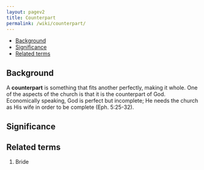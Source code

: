 ```yaml
---
layout: pagev2
title: Counterpart
permalink: /wiki/counterpart/
---
```

- [Background](#background)
- [Significance](#significance)
- [Related terms](#related-terms)

## Background

A **counterpart** is something that fits another perfectly, making it whole. One of the aspects of the church is that it is the counterpart of God. Economically speaking, God is perfect but incomplete; He needs the church as His wife in order to be complete (Eph. 5:25-32).

## Significance

## Related terms

1. Bride
